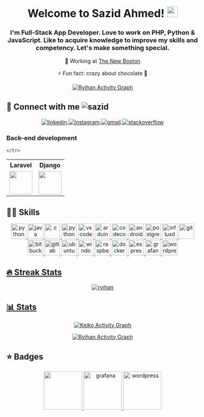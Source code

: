 <h1 align="center">
    Welcome to Sazid Ahmed!
    <img src="https://media.giphy.com/media/hvRJCLFzcasrR4ia7z/giphy.gif" width="28">
  </h1>
  
  <h3 align="center">I'm Full-Stack App Developer. Love to work on PHP, Python & JavaScript. Like to acquire knowledge to improve my skills and competency. Let's make something special.
</h3>
  
  <p align="center"> 💼 Working at <a href="https://www.thenewboston.com">The New Boston</a> </p> 
  <p align="center"> ⚡ Fun fact: crazy about chocolate 🍫 </p>
  
  
  <p align="center">
    <a href="https://github-readme-stats.vercel.app/api/top-langs/?username=SazidAhmed&theme=radical&langs_count=6&layout=compact"><img alt="Ryihan Activity Graph" src="https://github-readme-stats.vercel.app/api/top-langs/?username=ryihan&theme=radical&langs_count=6&layout=compact" /></a>
   </p>
  <h2>🔌 Connect with me <img src="https://komarev.com/ghpvc/?username=ryihan&label=Profile%20views&color=0e75b6&style=flat" alt="sazid" /></h2>
  
  <p align="center">
    <a href="https://www.linkedin.com/in/sazidahmed-codeman/">
      <img align="center" src="https://github.com/keikomori/icons-badges/blob/master/badges/LinkedIn/linkedin.svg" alt="linkedin" />
    </a>
    <a href="https://www.instagram.com/sazid_ahmed/">
      <img align="center" src="https://github.com/keikomori/icons-badges/blob/master/badges/Instagram/instagram.svg" alt="instagram" />
    </a>
    <a href="mailto:sazidahmed.official@gmail.com">
      <img align="center" src="https://github.com/keikomori/icons-badges/blob/master/badges/Gmail/gmail.svg" alt="gmail" />
    </a>
    <a href="https://stackoverflow.com/users/14216560/sazid-ahmed">
      <img align="center" src="https://github.com/keikomori/icons-badges/blob/master/badges/Stackoverflow/stackoverflow.svg" alt="stackoverflow" />
    </a>
  </p>
  
  ### Back-end development
  
  <table>
    <tr>
      <th align="center">Laravel</th>
      <th align="center">Django</th>
    </tr>
    <tr>
      <td align="center">
        <img src="https://upload.wikimedia.org/wikipedia/commons/thumb/9/9a/Laravel.svg/1200px-Laravel.svg.png" height="60">
      </td>
      <td align="center">
        <img src="https://i0.wp.com/phpmagazine.net/wp-content/uploads/2020/09/php8.png?fit=420%2C206&ssl=1" height="60">
      </td>
      
    </tr>
  </table>
  
  <h2>👩‍💻 Skills</h2>
  
  <p align="center">
    <a href="https://www.python.org"><img src="https://github.com/keikomori/icons-badges/blob/master/icons/Python/python.svg" alt="python" width="40" height="40"/>
    <a href="https://www.java.com"><img src="https://github.com/keikomori/icons-badges/blob/master/icons/Java/java.png" alt="java" width="40" height="40"/>
    <a href="https://www.learn-c.org"><img src="https://github.com/keikomori/icons-badges/blob/master/icons/C/c.svg" alt="c" width="40" height="40"/>
    <a href="https://www.learncpp.com/"><img src="https://github.com/keikomori/icons-badges/blob/master/icons/C%20%2B%2B/c.svg" alt="python" width="40" height="40"/>
    <a href="https://code.visualstudio.com"><img src="https://github.com/keikomori/icons-badges/blob/master/icons/VSCode/vscode.svg" alt="vscode" width="40" height="40"/>
    <a href="https://www.arduino.cc"><img src="https://github.com/keikomori/icons-badges/blob/master/icons/Arduino/arduino.png" alt="arduino" width="40" height="40"/>
    <a href="https://www.ti.com/tool/CCSTUDIO"><img src="https://github.com/keikomori/icons-badges/blob/master/icons/Code%20Composer/ccstudio.jpg" alt="codecomposer" width="40" height="40"/>
    <a href="https://developer.android.com/studio/"><img src="https://github.com/keikomori/icons-badges/blob/master/icons/Android/android.svg" alt="androidstudio" width="40" height="40"/>
    <a href="https://www.postgresql.org"><img src="https://github.com/keikomori/icons-badges/blob/master/icons/Postgresql/postgresql.svg" alt="postgresql" width="40" height="40"/>
    <a href="https://www.influxdata.com"><img src="https://github.com/keikomori/icons-badges/blob/master/icons/InfluxDB/influxdata.svg" alt="influxdb" width="40" height="40"/>
    <a href="https://git-scm.com/"><img src="https://github.com/keikomori/icons-badges/blob/master/icons/Git/git.svg" alt="git" width="40" height="40"/>
    <a href="https://bitbucket.org/"><img src="https://github.com/keikomori/icons-badges/blob/master/icons/Bitbucket/bitbucket.svg" alt="bitbucket" width="40" height="40"/>
    <a href="https://gitlab.com/"><img src="https://github.com/keikomori/icons-badges/blob/master/icons/GitLab/gitlab.svg" alt="gitlab" width="40" height="40"/>
    <a href="https://ubuntu.com/"><img src="https://github.com/keikomori/icons-badges/blob/master/icons/Ubuntu/ubuntu.svg" alt="ubuntu" width="40" height="40"/>
    <a href="https://www.microsoft.com/pt-br/windows/"><img src="https://github.com/keikomori/icons-badges/blob/master/icons/Windows/windows.svg" alt="windows" width="40" height="40"/>
    <a href="https://www.raspberrypi.org/software/operating-systems"><img src="https://github.com/keikomori/icons-badges/blob/master/icons/Raspberry%20Pi/raspberry_pi.svg" alt="raspberrypi" width="40" height="40"/>
    <a href="https://www.docker.com/"><img src="https://github.com/keikomori/icons-badges/blob/master/icons/Docker/docker.svg" alt="docker" width="40" height="40"/>
    <a href="https://www.espressif.com/"><img src="https://github.com/keikomori/icons-badges/blob/master/icons/Espressif/espressif.svg" alt="espressif" width="40" height="40"/>
    <a href="https://grafana.com/"><img src="https://github.com/keikomori/icons-badges/blob/master/icons/Grafana/grafana.svg" alt="grafana" width="40" height="40"/>
    <a href="https://br.wordpress.org/"><img src="https://github.com/keikomori/icons-badges/blob/master/icons/WordPress/wordpress.svg" alt="wordpress" width="40" height="40"/>
  </p>
      
      
  <h2>🔥 Streak Stats</h2>
  
  <p align="center">
    <img src="http://github-readme-streak-stats.herokuapp.com?user=ryihan&theme=dracula" alt="ryihan" />
  </p>
  
  <h2>📊 Stats</h2>
  
  <p align="center">
  <a href="https://github.com/ashutosh00710/github-readme-activity-graph"><img alt="Keiko Activity Graph" src="https://activity-graph.herokuapp.com/graph?username=ryihan&bg_color=1F222E&color=F8D866&line=F85D7F&point=FFFFFF&hide_border=true" /></a>
  </p>
  
  
  <p align="center">
  <a  href="https://github-readme-stats.vercel.app/api?username=ryihan&count_private=true&show_icons=true&theme=radical"><img alt="Ryihan Activity Graph" src="https://github-readme-stats.vercel.app/api?username=ryihan&count_private=true&show_icons=true&theme=radical" /></a>
    
  </p>
  
  
  <h2>⭐ Badges</h2>
  
  <p align="center">
    <a href="https://www.credly.com/org/certiprof/badge/scrum-foundation-professional-certificate.1"><img src="https://github.com/keikomori/icons-badges/blob/master/badges/scrum-foundation-professional-certificate.1.png"  width="100" height="100"/>
    <a href="https://www.credly.com/earner/earned/badge/93bb1ef0-7d5d-4a0b-bd96-9b7b542c1677/"><img src="https://github.com/keikomori/icons-badges/blob/master/badges/cybersecurity-essentials.png" alt="grafana" width="100" height="100"/>
    <a href="https://www.credly.com/badges/2a093b9f-925d-43d0-932f-ad1fca326901/public_url"><img src="https://github.com/keikomori/icons-badges/blob/master/badges/networking-academy-learn-a-thon-2021.1.png" alt="wordpress" width="100" height="100"/>
  </p>
  
  <!--
  
  <p align="center"> If you consider buying me a coffee/tea 🥺👉👈 </p>
  <p align="center">
    <a href="https://www.buymeacoffee.com/keikomori" target="_blank"><img src="https://cdn.buymeacoffee.com/buttons/v2/default-red.png" alt="Buy Me A Coffee" width="150" ></a>
  </p>
  
   -->
  
